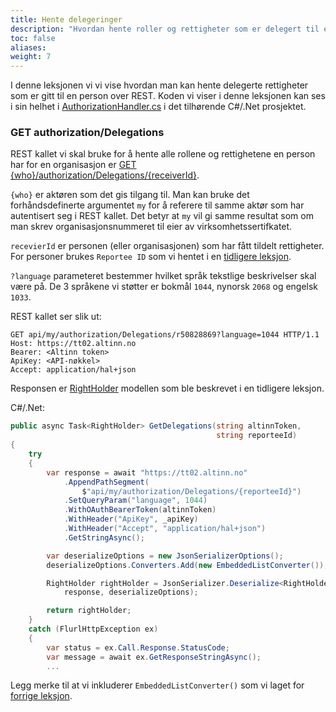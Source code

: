 ```yaml
---
title: Hente delegeringer
description: "Hvordan hente roller og rettigheter som er delegert til en person for en organisasjon."
toc: false
aliases:
weight: 7
---
```


I denne leksjonen vi vi vise hvordan man kan hente delegerte rettigheter som er gitt til en person over REST.
Koden vi viser i denne leksjonen kan ses i sin helhet i [AuthorizationHandler.cs](https://github.com/Altinn/altinn2-test-apiclient/blob/main/src/Handlers/AuthorizationHandler.cs) i det tilhørende C#/.Net prosjektet.

### GET authorization/Delegations
REST kallet vi skal bruke for å hente alle rollene og rettighetene en person har for en organisasjon er 
[GET {who}/authorization/Delegations/{receiverId}](https://altinn.no/api/Help/Api/GET-who-authorization-Delegations-receiverId_language).

`{who}` er aktøren som det gis tilgang til. 
Man kan bruke det forhåndsdefinerte argumentet `my` for å referere til samme aktør som har autentisert seg i REST kallet.
Det betyr at `my` vil gi samme resultat som om man skrev organisasjonsnummeret til eier av virksomhetssertifkatet.

`recevierId` er personen (eller organisasjonen) som har fått tildelt rettigheter. For personer brukes `Reportee ID` som vi hentet i en [tidligere leksjon](/docs/api/rest/kom-i-gang/tutorial-sluttbrukersystem/konvertere-reporteeid/).

`?language` parameteret bestemmer hvilket språk tekstlige beskrivelser skal være på.
De 3 språkene vi støtter er bokmål `1044`, nynorsk `2068` og engelsk `1033`.

REST kallet ser slik ut:
```http
GET api/my/authorization/Delegations/r50828869?language=1044 HTTP/1.1
Host: https://tt02.altinn.no
Bearer: <Altinn token>
ApiKey: <API-nøkkel>
Accept: application/hal+json
```

Responsen er [RightHolder](/docs/api/rest/kom-i-gang/tutorial-sluttbrukersystem/hal-json-modeller/#rightholder) modellen som ble beskrevet i en tidligere leksjon.

C#/.Net:
```cs
public async Task<RightHolder> GetDelegations(string altinnToken,
                                              string reporteeId)
{
    try
    {
        var response = await "https://tt02.altinn.no"
            .AppendPathSegment(
                $"api/my/authorization/Delegations/{reporteeId}")
            .SetQueryParam("language", 1044)
            .WithOAuthBearerToken(altinnToken)
            .WithHeader("ApiKey", _apiKey)
            .WithHeader("Accept", "application/hal+json")
            .GetStringAsync();

        var deserializeOptions = new JsonSerializerOptions();
        deserializeOptions.Converters.Add(new EmbeddedListConverter());

        RightHolder rightHolder = JsonSerializer.Deserialize<RightHolder>(
            response, deserializeOptions);

        return rightHolder;
    }
    catch (FlurlHttpException ex)
    {
        var status = ex.Call.Response.StatusCode;
        var message = await ex.GetResponseStringAsync();
        ...
```
Legg merke til at vi inkluderer `EmbeddedListConverter()` som vi laget for [forrige leksjon](/docs/api/rest/kom-i-gang/tutorial-sluttbrukersystem/hal-json-konverterer/).